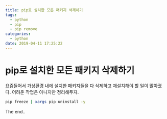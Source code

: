 ```yaml
---
title: pip로 설치한 모든 패키지 삭제하기
tags:
  - python
  - pip
  - pip remove
categories:
  - python
date: 2019-04-11 17:25:22
---
```


# pip로 설치한 모든 패키지 삭제하기

요즘들어서 가상환경 내에 설치한 패키지들을 다 삭제하고 재설치해야 할 일이 많아졌다. 어려운 작업은 아니지만 정리해두자.

```sh
pip freeze | xargs pip uninstall -y
```

The end..